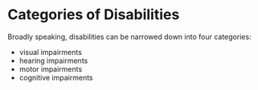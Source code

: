 # Categories of Disabilities

Broadly speaking, disabilities can be narrowed down into
four categories:

- visual impairments
- hearing impairments
- motor impairments
- cognitive impairments
